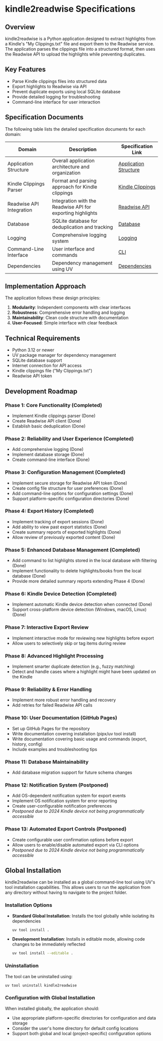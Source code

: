 # kindle2readwise Specifications

## Overview

kindle2readwise is a Python application designed to extract highlights from a Kindle's "My Clippings.txt" file and export them to the Readwise service. The application parses the clippings file into a structured format, then uses the Readwise API to upload the highlights while preventing duplicates.

## Key Features

- Parse Kindle clippings files into structured data
- Export highlights to Readwise via API
- Prevent duplicate exports using local SQLite database
- Provide detailed logging for troubleshooting
- Command-line interface for user interaction

## Specification Documents

The following table lists the detailed specification documents for each domain:

| Domain | Description | Specification Link |
|--------|-------------|-------------------|
| Application Structure | Overall application architecture and organization | [Application Structure](specs/application_structure.md) |
| Kindle Clippings Parser | Format and parsing approach for Kindle clippings | [Kindle Clippings](specs/kindle_clippings.md) |
| Readwise API Integration | Integration with the Readwise API for exporting highlights | [Readwise API](specs/readwise_api.md) |
| Database | SQLite database for deduplication and tracking | [Database](specs/database.md) |
| Logging | Comprehensive logging system | [Logging](specs/logging.md) |
| Command-Line Interface | User interface and commands | [CLI](specs/cli.md) |
| Dependencies | Dependency management using UV | [Dependencies](specs/dependencies.md) |

## Implementation Approach

The application follows these design principles:

1. **Modularity**: Independent components with clear interfaces
2. **Robustness**: Comprehensive error handling and logging
3. **Maintainability**: Clean code structure with documentation
4. **User-Focused**: Simple interface with clear feedback

## Technical Requirements

- Python 3.12 or newer
- UV package manager for dependency management
- SQLite database support
- Internet connection for API access
- Kindle clippings file ("My Clippings.txt")
- Readwise API token

## Development Roadmap

### Phase 1: Core Functionality (Completed)
- Implement Kindle clippings parser (Done)
- Create Readwise API client (Done)
- Establish basic deduplication (Done)

### Phase 2: Reliability and User Experience (Completed)
- Add comprehensive logging (Done)
- Implement database storage (Done)
- Create command-line interface (Done)

### Phase 3: Configuration Management (Completed)
- Implement secure storage for Readwise API token (Done)
- Create config file structure for user preferences (Done)
- Add command-line options for configuration settings (Done)
- Support platform-specific configuration directories (Done)

### Phase 4: Export History (Completed)
- Implement tracking of export sessions (Done)
- Add ability to view past export statistics (Done)
- Create summary reports of exported highlights (Done)
- Allow review of previously exported content (Done)

### Phase 5: Enhanced Database Management (Completed)
- Add command to list highlights stored in the local database with filtering (Done)
- Implement functionality to delete highlights/books from the local database (Done)
- Provide more detailed summary reports extending Phase 4 (Done)

### Phase 6: Kindle Device Detection (Completed)
- Implement automatic Kindle device detection when connected (Done)
- Support cross-platform device detection (Windows, macOS, Linux) (Done)

### Phase 7: Interactive Export Review
- Implement interactive mode for reviewing new highlights before export
- Allow users to selectively skip or tag items during review

### Phase 8: Advanced Highlight Processing
- Implement smarter duplicate detection (e.g., fuzzy matching)
- Detect and handle cases where a highlight might have been updated on the Kindle

### Phase 9: Reliability & Error Handling
- Implement more robust error handling and recovery
- Add retries for failed Readwise API calls

### Phase 10: User Documentation (GitHub Pages)
- Set up GitHub Pages for the repository
- Write documentation covering installation (pipx/uv tool install)
- Write documentation covering basic usage and commands (export, history, config)
- Include examples and troubleshooting tips

### Phase 11: Database Maintainability
- Add database migration support for future schema changes

### Phase 12: Notification System (Postponed)
- Add OS-dependent notification system for export events
- Implement OS notification system for error reporting
- Create user-configurable notification preferences
- *Postponed due to 2024 Kindle device not being programmatically accessible*

### Phase 13: Automated Export Controls (Postponed)
- Create configurable user confirmation options before export
- Allow users to enable/disable automated export via CLI options
- *Postponed due to 2024 Kindle device not being programmatically accessible*

## Global Installation

kindle2readwise can be installed as a global command-line tool using UV's tool installation capabilities. This allows users to run the application from any directory without having to navigate to the project folder.

### Installation Options

- **Standard Global Installation**: Installs the tool globally while isolating its dependencies
  ```bash
  uv tool install .
  ```

- **Development Installation**: Installs in editable mode, allowing code changes to be immediately reflected
  ```bash
  uv tool install --editable .
  ```

### Uninstallation

The tool can be uninstalled using:
```bash
uv tool uninstall kindle2readwise
```

### Configuration with Global Installation

When installed globally, the application should:
- Use appropriate platform-specific directories for configuration and data storage
- Consider the user's home directory for default config locations
- Support both global and local (project-specific) configuration options
